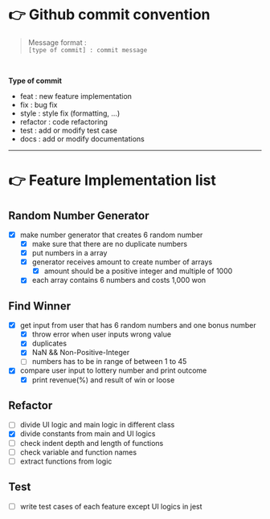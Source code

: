 # 👉 Github commit convention

> Message format : <br>`[type of commit] : commit message`

<br>

**Type of commit**

* feat : new feature implementation
* fix : bug fix
* style : style fix (formatting, ...)
* refactor : code refactoring
* test : add or modify test case
* docs : add or modify documentations

---

# 👉 Feature Implementation list
## Random Number Generator
- [x] make number generator that creates 6 random number
  - [x] make sure that there are no duplicate numbers
  - [x] put numbers in a array
  - [x] generator receives amount to create number of arrays
    - [x] amount should be a positive integer and multiple of 1000
  - [x] each array contains 6 numbers and costs 1,000 won

## Find Winner
- [x] get input from user that has 6 random numbers and one bonus number
  - [x] throw error when user inputs wrong value
   - [x] duplicates
   - [x] NaN && Non-Positive-Integer
   - [ ] numbers has to be in range of between 1 to 45
- [x] compare user input to lottery number and print outcome
  - [x] print revenue(%) and result of win or loose

## Refactor
- [ ] divide UI logic and main logic in different class
- [x] divide constants from main and UI logics
- [ ] check indent depth and length of functions
- [ ] check variable and function names
- [ ] extract functions from logic

## Test
- [ ] write test cases of each feature except UI logics in jest